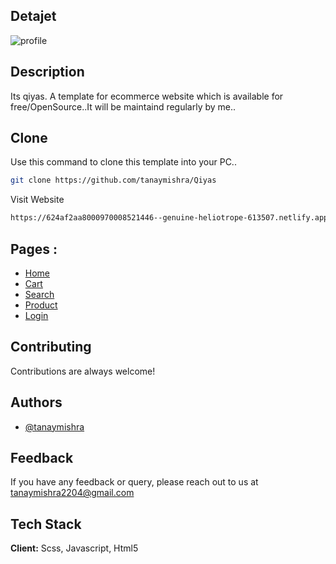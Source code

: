 
## Detajet
![profile](https://i.ibb.co/Jd1QDqw/gsp.png)


## Description 
Its qiyas. A template for ecommerce website which is available for free/OpenSource..It will be maintaind regularly by me..
## Clone 
Use this command to clone this template into your PC..
```bash
git clone https://github.com/tanaymishra/Qiyas
```
Visit Website
```bash
https://624af2aa8000970008521446--genuine-heliotrope-613507.netlify.app/
```
## Pages :
*  [Home](https://624af2aa8000970008521446--genuine-heliotrope-613507.netlify.app/)
*  [Cart](https://624af2aa8000970008521446--genuine-heliotrope-613507.netlify.app/checkout)
*  [Search](https://624af2aa8000970008521446--genuine-heliotrope-613507.netlify.app/spod)
*  [Product](https://624af2aa8000970008521446--genuine-heliotrope-613507.netlify.app/product)
*  [Login](https://624af2aa8000970008521446--genuine-heliotrope-613507.netlify.app/login)
## Contributing

Contributions are always welcome!


## Authors

- [@tanaymishra](https://www.github.com/tanaymishra)


## Feedback

If you have any feedback or query, please reach out to us at tanaymishra2204@gmail.com


## Tech Stack

**Client:** Scss, Javascript, Html5


